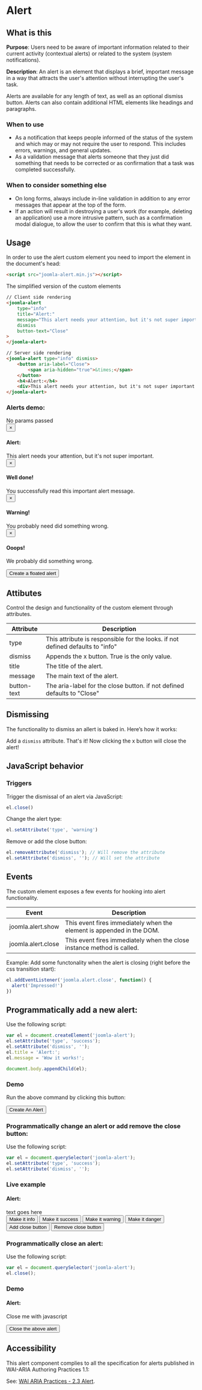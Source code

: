 # Alert

## What is this

**Purpose**: Users need to be aware of important information related to their current activity (contextual alerts) or related to the system (system notifications).

**Description**: An alert is an element that displays a brief, important message in a way that attracts the user's attention without interrupting the user's task.

Alerts are available for any length of text, as well as an optional dismiss button. Alerts can also contain additional HTML elements like headings and paragraphs.

### When to use

* As a notification that keeps people informed of the status of the system and which may or may not require the user to respond. This includes errors, warnings, and general updates.
* As a validation message that alerts someone that they just did something that needs to be corrected or as confirmation that a task was completed successfully.

### When to consider something else

* On long forms, always include in-line validation in addition to any error messages that appear at the top of the form.
* If an action will result in destroying a user's work (for example, deleting an application) use a more intrusive pattern, such as a confirmation modal dialogue, to allow the user to confirm that this is what they want.


## Usage

In order to use the alert custom element you need to import the element in the document's head:

```html
<script src="joomla-alert.min.js"></script>
```

The simplified version of the custom elements
```html
// Client side rendering
<joomla-alert
    type="info"
    title="Alert:"
    message="This alert needs your attention, but it's not super important."
    dismiss
    button-text="Close"
>
</joomla-alert>

// Server side rendering
<joomla-alert type="info" dismiss>
    <button aria-label="Close">
        <span aria-hidden="true">&times;</span>
    </button>
    <h4>Alert:</h4>
    <div>This alert needs your attention, but it's not super important.</div>
</joomla-alert>
```

### Alerts demo:
<div class="mermaid">
<joomla-alert><div>No params passed</div></joomla-alert>
</div>
<div class="mermaid">
<joomla-alert type="info" dismiss><button aria-label="Close"><span aria-hidden="true">&times;</span></button><h4>Alert:</h4><div>This alert needs your attention, but it's not super important.</div></joomla-alert>
</div>

<div class="mermaid">
<joomla-alert type="success" dismiss><button aria-label="Close"><span aria-hidden="true">&times;</span></button><h4>Well done!</h4><div>You successfully read this important alert message.</div></joomla-alert>
</div>

<div class="mermaid">
<joomla-alert type="warning" dismiss><button aria-label="Close"><span aria-hidden="true">&times;</span></button><h4>Warning!</h4><div>You probably need did something wrong.</div></joomla-alert>
</div>

<div class="mermaid">
<joomla-alert type="danger" dismiss><button aria-label="Close"><span aria-hidden="true">&times;</span></button><h4>Ooops!</h4><div>We probably did something wrong.</div></joomla-alert>
</div>

<p>
<button role="button" id="insertNewFloated" class="btn btn-success">Create a floated alert</button>
</p>

## Attibutes
Control the design and functionality of the custom element through attributes.


|Attribute		|Description|
|---------------|-----------------------------------------------------------------------------------------------|
|type			|This attribute is responsible for the looks. if not defined defaults to "info"|
|dismiss		|Appends the x button. True is the only value.|
|title			|The title of the alert.|
|message		|The main text of the alert.|
|button-text	|The aria-label for the close button. if not defined defaults to "Close"|


## Dismissing
The functionality to dismiss an allert is baked in. Here’s how it works:

Add a `dismiss` attribute.
That's it!
Now clicking the x button will close the alert!

## JavaScript behavior
### Triggers

Trigger the dismissal of an alert via JavaScript:
```js
el.close()
```

Change the alert type:
```js
el.setAttribute('type', 'warning')
```

Remove or add the close button:
```js
el.removeAttribute('dismiss'); // Will remove the attribute
el.setAttribute('dismiss', ''); // Will set the attribute
```

## Events
The custom element exposes a few events for hooking into alert functionality.


|Event			|Description								     			|
|-----------------------|-----------------------------------------------------------------------------------------------|
|joomla.alert.show		|This event fires immediately when the element is appended in the DOM.				|
|joomla.alert.close		|This event fires immediately when the close instance method is called.				|

Example:
Add some functonality when the alert is closing (right before the css transition start):
```js
el.addEventListener('joomla.alert.close', function() {
  alert('Impressed!')
})
```


## Programmatically add a new alert:
Use the following script:


```js
var el = document.createElement('joomla-alert');
el.setAttribute('type', 'success');
el.setAttribute('dismiss', '');
el.title = 'Alert:';
el.message = 'Wow it works!';

document.body.appendChild(el);
```


### Demo

<div id="insert-new-alert"></div>

Run the above command by clicking this button:
<p>
<button role="button" id="insertNew" class="btn btn-success">Create An Alert</button>
</p>

### Programmatically change an alert or add remove the close button:
Use the following script:


```js
var el = document.querySelector('joomla-alert');
el.setAttribute('type', 'success');
el.setAttribute('dismiss', '');
```


### Live example
<div class="mermaid">
<joomla-alert id="change-me" type="info" dismiss><h4>Alert:</h4><div>text goes here</div></joomla-alert>
</div>
<div id="replaceble" markdown="0">
<button role="button" data-opt1="type" value="info">Make it info</button>
<button role="button" data-opt1="type" value="success">Make it success</button>
<button role="button" data-opt1="type" value="warning">Make it warning</button>
<button role="button" data-opt1="type" value="danger">Make it danger</button>
<button role="button" data-opt1="dismiss" value="true">Add close button</button>
<button role="button" data-opt1="dismiss" value="false">Remove close button</button>
</div>




### Programmatically close an alert:
Use the following script:


```js
var el = document.querySelector('joomla-alert');
el.close();
```


### Demo

<div class="mermaid">
<joomla-alert type="danger" dismiss id="close-me-with-a-btn">
    <h4>Alert:</h4>
    <div>Close me with javascript</div>
</joomla-alert>
</div>


<p>
<button role="button" id="i-will-close-that-alert">Close the above alert</button>
</p>

## Accessibility

This alert component complies to all the specification for alerts published in WAI-ARIA Authoring Practices 1.1:

See: [WAI ARIA Practices - 2.3 Alert](https://www.w3.org/TR/wai-aria-practices-1.1/).


<script markdown="0">
var addNew = function() {
    var tempElement = document.createElement('joomla-alert');
    tempElement.setAttribute('type', 'success');
    tempElement.setAttribute('dismiss', '');
    tempElement.title = 'New alert:';
    tempElement.message = 'Wow it works!';
    document.getElementById('insert-new-alert').appendChild(tempElement);
};

var addNewFloated = function() {
    var tempElement = document.createElement('joomla-alert');
    tempElement.setAttribute('type', 'warning');
    tempElement.setAttribute('dismiss', '');
	tempElement.setAttribute('position', 'top-center');
    tempElement.title = "An another:";
    tempElement.message = "I'm a floated alert! You can position me to the top left or right too!";
    document.body.appendChild(tempElement);
};

var changeAlert = function(dataAttr, value) {
    var tempElement = document.getElementById('change-me');
    if (dataAttr === 'dismiss' && value === 'false') {
        tempElement.removeAttribute(dataAttr);
    } else if (dataAttr === 'dismiss' && value === 'true') {
        tempElement.setAttribute(dataAttr, '');
    } else {
        tempElement.setAttribute(dataAttr, value);
    }

};
var addNewButton = document.getElementById('insertNew'),
    changeButtons = document.querySelectorAll('#replaceble > button');

var addNewButtonFloated = document.getElementById('insertNewFloated');

addNewButton.addEventListener('click', addNew);
addNewButtonFloated.addEventListener('click', addNewFloated);
document.getElementById('change-me').addEventListener('joomla.alert.close', function() { alert('Seeing is believing. Event "joomla.alert.close" fired!') });

for (var i = 0, l = changeButtons.length; i < l; i++) {
        changeButtons[i].addEventListener('click', function() { changeAlert(this.getAttribute('data-opt1'), this.getAttribute('value')) });
}

document.getElementById('i-will-close-that-alert').addEventListener('click', function(event) { var a = document.getElementById('close-me-with-a-btn');
if (a) a.close(); event.target.setAttribute('disabled', true); event.target.removeEventListener('click', arguments.callee); });

</script>
